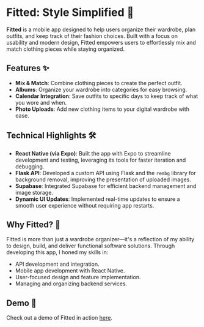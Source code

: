 # Fitted: Style Simplified 👕  

**Fitted** is a mobile app designed to help users organize their wardrobe, plan outfits, and keep track of their fashion choices. Built with a focus on usability and modern design, Fitted empowers users to effortlessly mix and match clothing pieces while staying organized.  

## Features ✨  
- **Mix & Match**: Combine clothing pieces to create the perfect outfit.  
- **Albums**: Organize your wardrobe into categories for easy browsing.  
- **Calendar Integration**: Save outfits to specific days to keep track of what you wore and when.  
- **Photo Uploads**: Add new clothing items to your digital wardrobe with ease.  

## Technical Highlights 🛠️  
- **React Native (via Expo)**: Built the app with Expo to streamline development and testing, leveraging its tools for faster iteration and debugging.  
- **Flask API**: Developed a custom API using Flask and the `rembg` library for background removal, improving the presentation of uploaded images.  
- **Supabase**: Integrated Supabase for efficient backend management and image storage.  
- **Dynamic UI Updates**: Implemented real-time updates to ensure a smooth user experience without requiring app restarts.  


## Why Fitted? 🤔  
Fitted is more than just a wardrobe organizer—it's a reflection of my ability to design, build, and deliver functional software solutions. Through developing this app, I honed my skills in:  
- API development and integration.  
- Mobile app development with React Native.  
- User-focused design and feature implementation.  
- Managing and organizing backend services.  

## Demo 🎥  
Check out a demo of Fitted in action [here](https://drive.google.com/file/d/1yZZc1cqiw9N0lJnRQkLDT8MvVqWvCxkm/view?resourcekey).   
